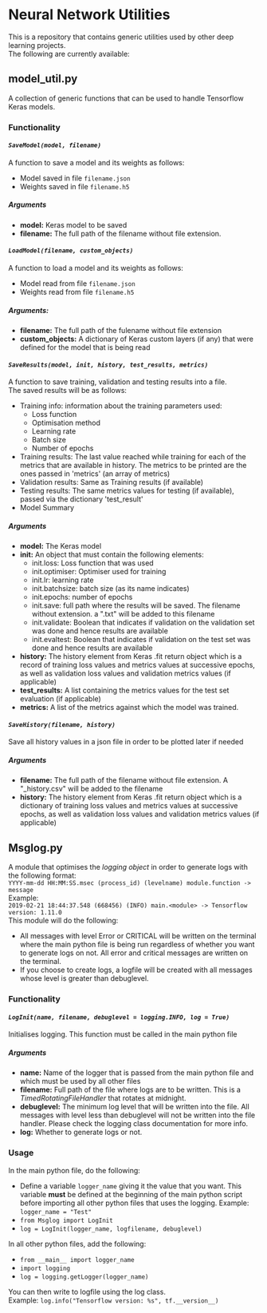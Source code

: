 # Neural Network Utilities

This is a repository that contains generic utilities used by other deep learning projects.  
The following are currently available:
## model_util.py
A collection of generic functions that can be used to handle Tensorflow Keras models.
### Functionality
#### *`SaveModel(model, filename)`*
A function to save a model and its weights as follows:
* Model saved in file `filename.json`
* Weights saved in file `filename.h5`
##### Arguments
* __model:__ Keras model to be saved
* __filename:__ The full path of the filename without file extension.

#### *`LoadModel(filename, custom_objects)`*
A function to load a model and its weights as follows:
* Model read from file `filename.json`
* Weights read from file `filename.h5`
##### Arguments:
* __filename:__ The full path of the fulename without file extension
* __custom_objects:__ A dictionary of Keras custom layers (if any) that were defined for the model that is being read

#### *`SaveResults(model, init, history, test_results, metrics)`*
A function to save training, validation and testing results into a file.  
The saved results will be as follows:
* Training info: information about the training parameters used:
  - Loss function
  - Optimisation method
  - Learning rate
  - Batch size
  - Number of epochs
* Training results: The last value reached while training for each of the metrics that are available in history. The metrics to be printed are the ones passed in 'metrics' (an array of metrics)
* Validation results: Same as Training results (if available)
* Testing results: The same metrics values for testing (if available), passed via the dictionary 'test_result'
* Model Summary
##### Arguments
* __model:__ The Keras model
* __init:__ An object that must contain the following elements:
  - init.loss: Loss function that was used
  - init.optimiser: Optimiser used for training
  - init.lr: learning rate
  - init.batchsize: batch size (as its name indicates)
  - init.epochs: number of epochs
  - init.save: full path where the results will be saved. The filename without extension. a ".txt" will be added to this filename
  - init.validate: Boolean that indicates if validation on the validation set was done and hence results are available
  - init.evaltest: Boolean that indicates if validation on the test set was done and hence results are available
* __history:__ The history element from Keras .fit return object which is a record of training loss values and metrics values at successive epochs, as well as validation loss values and validation metrics values (if applicable)
* __test_results:__ A list containing the metrics values for the test set evaluation (if applicable)
* __metrics:__ A list of the metrics against which the model was trained.


#### *`SaveHistory(filename, history)`*
Save all history values in a json file in order to be plotted later if needed  
##### Arguments
* __filename:__ The full path of the filename without file extension. A "\_history.csv" will be added to the filename
* __history:__ The history element from Keras .fit return object which is a dictionary of training loss values and metrics values at successive epochs, as well as validation loss values and validation metrics values (if applicable)


## Msglog.py
A module that optimises the *logging object* in order to generate logs with the following format:<br>
`YYYY-mm-dd HH:MM:SS.msec (process_id) (levelname) module.function -> message`<br>
Example:<br>
```2019-02-21 18:44:37.548 (668456) (INFO) main.<module> -> Tensorflow version: 1.11.0```<br>
This module will do the following:
- All messages with level Error or CRITICAL will be written on the terminal where the main python file is being run regardless of whether you want to generate logs on not. All error and critical messages are written on the terminal.
- If you choose to create logs, a logfile will be created with all messages whose level is greater than debuglevel.
### Functionality
#### *`LogInit(name, filename, debuglevel = logging.INFO, log = True)`*
Initialises logging. This function must be called in the main python file
##### Arguments
- __name:__ Name of the logger that is passed from the main python file and which must be used by all other files
- __filename:__ Full path of the file where logs are to be written. This is a *TimedRotatingFileHandler* that rotates at midnight.
- __debuglevel:__ The minimum log level that will be written into the file. All messages with level less than debuglevel will not be written into the file handler. Please check the logging class documentation for more info.
- __log:__ Whether to generate logs or not.

### Usage
In the main python file, do the following:
- Define a variable `logger_name` giving it the value that you want. This variable __must__ be defined at the beginning of the main python script before importing all other python files that uses the logging. Example: `logger_name = "Test"`
- `from Msglog import LogInit`
- `log = LogInit(logger_name, logfilename, debuglevel)`

In all other python files, add the following:
- `from __main__ import logger_name`
- `import logging`
- `log = logging.getLogger(logger_name)`

You can then write to logfile using the log class.<br>
Example: `log.info("Tensorflow version: %s", tf.__version__)`
